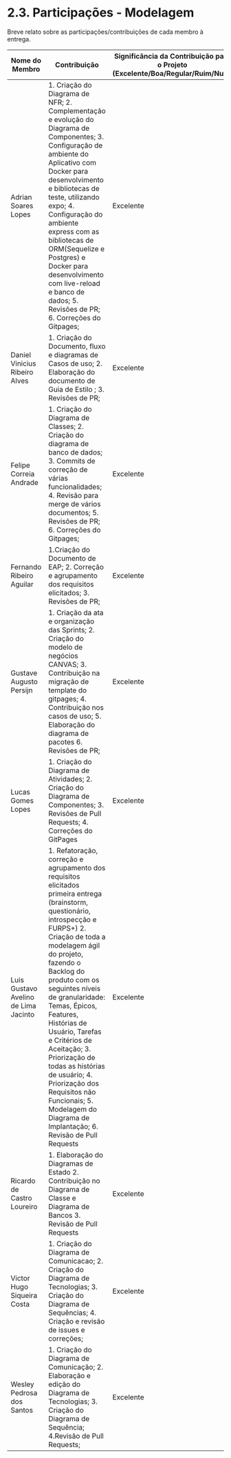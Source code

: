 # 2.3. Participações - Modelagem

Breve relato sobre as participações/contribuições de cada membro à entrega. 

|Nome do Membro                 | Contribuição                                                                                                                                                                                                                                                                                                                                                                                                       | Significância da Contribuição para o Projeto (Excelente/Boa/Regular/Ruim/Nula) |
| -- | -- | -- |
| Adrian Soares Lopes                  | 1. Criação do Diagrama de NFR; 2. Complementação e evolução do Diagrama de Componentes; 3. Configuração de ambiente do Aplicativo com Docker para desenvolvimento e bibliotecas de teste, utilizando expo; 4. Configuração do ambiente express com as bibliotecas de ORM(Sequelize e Postgres) e Docker para desenvolvimento com live-reload e banco de dados; 5. Revisões de PR; 6. Correções do Gitpages; | Excelente                                                                      |
| Daniel Vinicius Ribeiro Alves        | 1. Criação do Documento, fluxo e diagramas de Casos de uso; 2. Elaboração do documento de Guia de Estilo ; 3.  Revisões de PR; | Excelente |
| Felipe Correia Andrade               | 1. Criação do Diagrama de Classes; 2. Criação do diagrama de banco de dados; 3. Commits de correção de várias funcionalidades; 4. Revisão para merge de vários documentos; 5. Revisões de PR; 6. Correções do Gitpages; | Excelente |
| Fernando Ribeiro Aguilar           |1.Criação do Documento de EAP; 2. Correção e agrupamento dos requisitos elicitados; 3. Revisões de PR;| Excelente | 
| Gustave Augusto Persijn              | 1. Criação da ata e organização das Sprints; 2. Criação do modelo de negócios CANVAS; 3. Contribuição na migração de template do gitpages; 4. Contribuição nos casos de uso; 5. Elaboração do diagrama de pacotes 6. Revisões de PR; | Excelente |
| Lucas Gomes Lopes                    | 1. Criação do Diagrama de Atividades; 2. Criação do Diagrama de Componentes; 3. Revisões de Pull Requests; 4. Correções do GitPages | Excelente |
| Luis Gustavo Avelino de Lima Jacinto | 1. Refatoração, correção e agrupamento dos requisitos elicitados primeira entrega (brainstorm, questionário, introspecção e FURPS+) 2. Criação de toda a modelagem ágil do projeto, fazendo o Backlog do produto com os seguintes níveis de granularidade: Temas, Épicos, Features, Histórias de Usuário, Tarefas e Critérios de Aceitação; 3. Priorização de todas as histórias de usuário; 4. Priorização dos Requisitos não Funcionais; 5. Modelagem do Diagrama de Implantação; 6. Revisão de Pull Requests | Excelente |
| Ricardo de Castro Loureiro           | 1. Elaboração do Diagramas de Estado 2. Contribuição no Diagrama de Classe e Diagrama de Bancos 3. Revisão de Pull Requests| Excelente |
| Victor Hugo Siqueira Costa           | 1. Criação do Diagrama de Comunicacao; 2. Criação do Diagrama de Tecnologias; 3. Criação do Diagrama de Sequências; 4. Criação e revisão de issues e correções; | Excelente |
| Wesley Pedrosa dos Santos            | 1. Criação do Diagrama de Comunicação; 2. Elaboração e edição do Diagrama de Tecnologias; 3. Criação do Diagrama de Sequência; 4.Revisão de Pull Requests;  | Excelente |